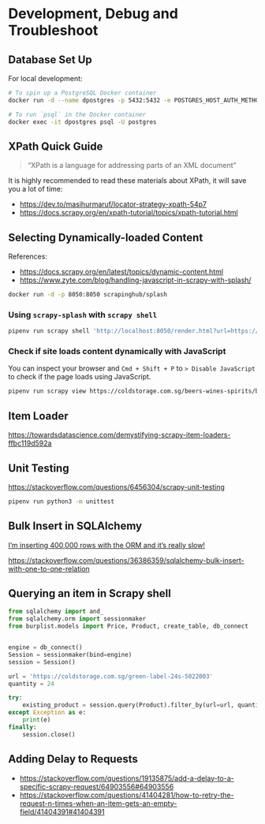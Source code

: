 # Development, Debug and Troubleshoot

## Database Set Up

For local development:

```sh
# To spin up a PostgreSQL Docker container
docker run -d --name dpostgres -p 5432:5432 -e POSTGRES_HOST_AUTH_METHOD=trust postgres:latest

# To run `psql` in the Docker container
docker exec -it dpostgres psql -U postgres
```

## XPath Quick Guide

> “XPath is a language for addressing parts of an XML document”

It is highly recommended to read these materials about XPath, it will save you a lot of time:

-   https://dev.to/masihurmaruf/locator-strategy-xpath-54p7
-   https://docs.scrapy.org/en/xpath-tutorial/topics/xpath-tutorial.html

## Selecting Dynamically-loaded Content

References:

-   https://docs.scrapy.org/en/latest/topics/dynamic-content.html
-   https://www.zyte.com/blog/handling-javascript-in-scrapy-with-splash/

```sh
docker run -d -p 8050:8050 scrapinghub/splash
```

### Using `scrapy-splash` with `scrapy shell`

```sh
pipenv run scrapy shell 'http://localhost:8050/render.html?url=https://www.alcoholdelivery.com.sg/beer-cider/craft-beer'
```

### Check if site loads content dynamically with JavaScript

You can inspect your browser and `Cmd + Shift + P` to `> Disable JavaScript` to check if the page loads using JavaScript.

```sh
pipenv run scrapy view https://coldstorage.com.sg/beers-wines-spirits/beer-cidercraft-beers
```

## Item Loader

https://towardsdatascience.com/demystifying-scrapy-item-loaders-ffbc119d592a

## Unit Testing

https://stackoverflow.com/questions/6456304/scrapy-unit-testing

```sh
pipenv run python3 -m unittest
```

## Bulk Insert in SQLAlchemy

[I’m inserting 400,000 rows with the ORM and it’s really slow!](https://docs.sqlalchemy.org/en/13/faq/performance.html#i-m-inserting-400-000-rows-with-the-orm-and-it-s-really-slow)

https://stackoverflow.com/questions/36386359/sqlalchemy-bulk-insert-with-one-to-one-relation

## Querying an item in Scrapy shell

```python
from sqlalchemy import and_
from sqlalchemy.orm import sessionmaker
from burplist.models import Price, Product, create_table, db_connect


engine = db_connect()
Session = sessionmaker(bind=engine)
session = Session()

url = 'https://coldstorage.com.sg/green-label-24s-5022003'
quantity = 24

try:
    existing_product = session.query(Product).filter_by(url=url, quantity=quantity).one_or_none()
except Exception as e:
    print(e)
finally:
    session.close()
```

## Adding Delay to Requests

- https://stackoverflow.com/questions/19135875/add-a-delay-to-a-specific-scrapy-request/64903556#64903556
- https://stackoverflow.com/questions/41404281/how-to-retry-the-request-n-times-when-an-item-gets-an-empty-field/41404391#41404391
